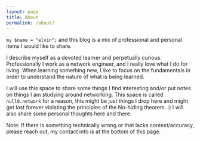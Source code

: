 ```yaml
---
layout: page
title: About
permalink: /about/
---
```


`my $name = "elvin";` and this blog is a mix of professional and personal items I would like to share. 

I describe myself as a devoted learner and perpetually curious. Professionally I work as a network engineer, and I really love what I do for living. When learning something new, I like to focus on the fundamentals in order to understand the nature of what is being learned.

I will use this space to share some things I find interesting and/or put notes on things I am studying around networking. This space is called `null0.network` for a reason, this might be just things I drop here and might get lost forever violating the principles of the No-hiding theorem. :) I will also share some personal thoughts here and there.

Note: If there is something technically wrong or that lacks context/accuracy, please reach out, my contact info is at the bottom of this page.
